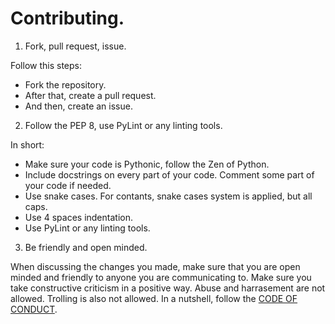 # Contributing.

1. Fork, pull request, issue.

Follow this steps:

- Fork the repository.
- After that, create a pull request.
- And then, create an issue.

2. Follow the PEP 8, use PyLint or any linting tools.

In short:
- Make sure your code is Pythonic, follow the Zen of Python.
- Include docstrings on every part of your code. Comment some part of your code if needed.
- Use snake cases. For contants, snake cases system is applied, but all caps.
- Use 4 spaces indentation.
- Use PyLint or any linting tools.

3. Be friendly and open minded.

When discussing the changes you made, make sure that you are open minded and friendly to 
anyone you are communicating to. Make sure you take constructive criticism in a positive way.
Abuse and harrasement are not allowed. Trolling is also not allowed. In a nutshell, follow the 
[CODE OF CONDUCT](./CODE_OF_CONDUCT.md).
